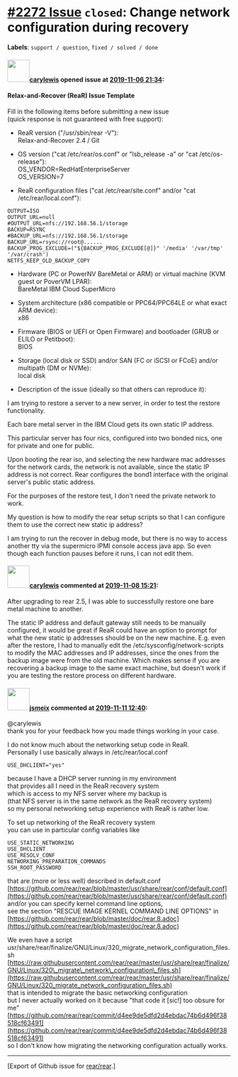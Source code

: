 [\#2272 Issue](https://github.com/rear/rear/issues/2272) `closed`: Change network configuration during recovery
===============================================================================================================

**Labels**: `support / question`, `fixed / solved / done`

#### <img src="https://avatars.githubusercontent.com/u/1638589?v=4" width="50">[carylewis](https://github.com/carylewis) opened issue at [2019-11-06 21:34](https://github.com/rear/rear/issues/2272):

#### Relax-and-Recover (ReaR) Issue Template

Fill in the following items before submitting a new issue  
(quick response is not guaranteed with free support):

-   ReaR version ("/usr/sbin/rear -V"):  
    Relax-and-Recover 2.4 / Git

-   OS version ("cat /etc/rear/os.conf" or "lsb\_release -a" or "cat
    /etc/os-release"):  
    OS\_VENDOR=RedHatEnterpriseServer  
    OS\_VERSION=7

-   ReaR configuration files ("cat /etc/rear/site.conf" and/or "cat
    /etc/rear/local.conf"):

<!-- -->

    OUTPUT=ISO
    OUTPUT_URL=null
    #OUTPUT_URL=nfs://192.168.56.1/storage
    BACKUP=RSYNC
    #BACKUP_URL=nfs://192.168.56.1/storage
    BACKUP_URL=rsync://root@......
    BACKUP_PROG_EXCLUDE=("${BACKUP_PROG_EXCLUDE[@]}" '/media' '/var/tmp' '/var/crash')
    NETFS_KEEP_OLD_BACKUP_COPY

-   Hardware (PC or PowerNV BareMetal or ARM) or virtual machine (KVM
    guest or PoverVM LPAR):  
    BareMetal IBM Cloud SuperMicro

-   System architecture (x86 compatible or PPC64/PPC64LE or what exact
    ARM device):  
    x86

-   Firmware (BIOS or UEFI or Open Firmware) and bootloader (GRUB or
    ELILO or Petitboot):  
    BIOS

-   Storage (local disk or SSD) and/or SAN (FC or iSCSI or FCoE) and/or
    multipath (DM or NVMe):  
    local disk

-   Description of the issue (ideally so that others can reproduce it):

I am trying to restore a server to a new server, in order to test the
restore functionality.

Each bare metal server in the IBM Cloud gets its own static IP address.

This particular server has four nics, configured into two bonded nics,
one for private and one for public.

Upon booting the rear iso, and selecting the new hardware mac addresses
for the network cards, the network is not available, since the static IP
address is not correct. Rear configures the bond1 interface with the
original server's public static address.

For the purposes of the restore test, I don't need the private network
to work.

My question is how to modify the rear setup scripts so that I can
configure them to use the correct new static ip address?

I am trying to run the recover in debug mode, but there is no way to
access another tty via the supermicro IPMI console access java app. So
even though each function pauses before it runs, I can not edit them.

#### <img src="https://avatars.githubusercontent.com/u/1638589?v=4" width="50">[carylewis](https://github.com/carylewis) commented at [2019-11-08 15:21](https://github.com/rear/rear/issues/2272#issuecomment-551868990):

After upgrading to rear 2.5, I was able to successfully restore one bare
metal machine to another.

The static IP address and default gateway still needs to be manually
configured, it would be great if ReaR could have an option to prompt for
what the new static ip addresses should be on the new machine. E.g. even
after the restore, I had to manually edit the
/etc/sysconfig/network-scripts to modify the MAC addresses and IP
addresses, since the ones from the backup image were from the old
machine. Which makes sense if you are recovering a backup image to the
same exact machine, but doesn't work if you are testing the restore
process on different hardware.

#### <img src="https://avatars.githubusercontent.com/u/1788608?u=925fc54e2ce01551392622446ece427f51e2f0ce&v=4" width="50">[jsmeix](https://github.com/jsmeix) commented at [2019-11-11 12:40](https://github.com/rear/rear/issues/2272#issuecomment-552429757):

@carylewis  
thank you for your feedback how you made things working in your case.

I do not know much about the networking setup code in ReaR.  
Personally I use basically always in /etc/rear/local.conf

    USE_DHCLIENT="yes"

because I have a DHCP server running in my environment  
that provides all I need in the ReaR recovery system  
which is access to my NFS server where my backup is  
(that NFS server is in the same network as the ReaR recovery system)  
so my personal networking setup experience with ReaR is rather low.

To set up networking of the ReaR recovery system  
you can use in particular config variables like

    USE_STATIC_NETWORKING
    USE_DHCLIENT
    USE_RESOLV_CONF
    NETWORKING_PREPARATION_COMMANDS
    SSH_ROOT_PASSWORD

that are (more or less well) described in default.conf  
[https://github.com/rear/rear/blob/master/usr/share/rear/conf/default.conf](https://github.com/rear/rear/blob/master/usr/share/rear/conf/default.conf)  
and/or you can specify kernel command line options,  
see the section "RESCUE IMAGE KERNEL COMMAND LINE OPTIONS" in  
[https://github.com/rear/rear/blob/master/doc/rear.8.adoc](https://github.com/rear/rear/blob/master/doc/rear.8.adoc)

We even have a script  
usr/share/rear/finalize/GNU/Linux/320\_migrate\_network\_configuration\_files.sh  
[https://raw.githubusercontent.com/rear/rear/master/usr/share/rear/finalize/GNU/Linux/320\_migrate\_network\_configuration\_files.sh](https://raw.githubusercontent.com/rear/rear/master/usr/share/rear/finalize/GNU/Linux/320_migrate_network_configuration_files.sh)  
that is intended to migrate the basic networking configuration  
but I never actually worked on it because "that code it \[sic!\] too
obsure for me"  
[https://github.com/rear/rear/commit/d4ee9de5dfd2d4ebdac74b6d496f38518cf63491](https://github.com/rear/rear/commit/d4ee9de5dfd2d4ebdac74b6d496f38518cf63491)  
so I don't know how migrating the networking configuration actually
works.

------------------------------------------------------------------------

\[Export of Github issue for
[rear/rear](https://github.com/rear/rear).\]
